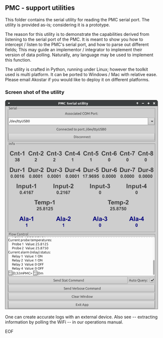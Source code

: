 ## PMC - support utilities

 This folder contains the serial utility for reading the PMC serial port. The utility
is provided as-is; considering it is a prototype.

  The reason for this utility is to demonstrate the capabilities derived from listening
to the serial port of the PMC. It is meant to show you how to intercept / listen to the PMC's
serial port, and how to parse out different fields; This may guide an
implementor / integrator to implement their version of data polling. Naturally,
any language may be used to implement this function.

   The utility is crafted in Python, running under Linux; however the toolkit used
is multi platform. It can be ported to Windows / Mac with relative ease. Please email Akostar
if you would like to deploy it on different platforms.

### Screen shot of the utility

![Screen Shot](screen_serial.png)

  One can create accurate logs with an external device.  Also see -- extracting
information by polling the WiFi -- in our operations manual.

 EOF
